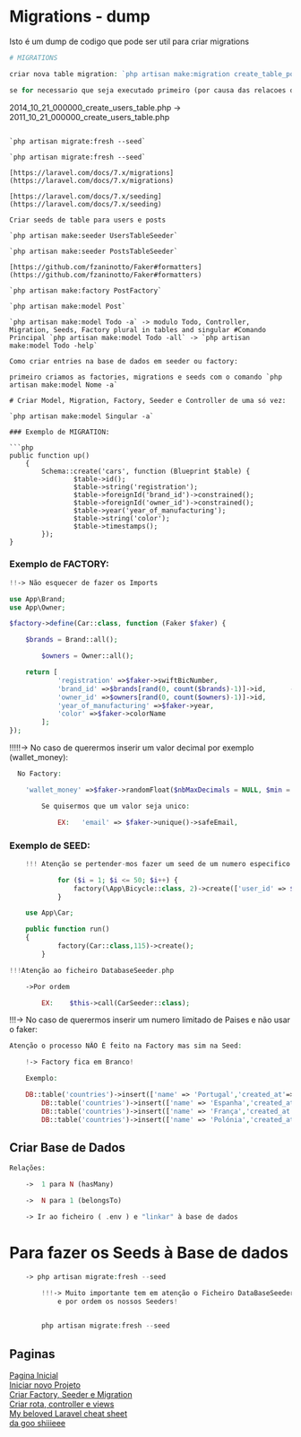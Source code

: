 # Migrations - dump

Isto é um dump de codigo que pode ser util para criar migrations

```php
# MIGRATIONS

criar nova table migration: `php artisan make:migration create_table_posts --create=posts`

se for necessario que seja executado primeiro (por causa das relacoes das tableas) alteramos nome do ficheiro

```
2014_10_21_000000_create_users_table.php ->  2011_10_21_000000_create_users_table.php

```

`php artisan migrate:fresh --seed`

`php artisan migrate:fresh --seed`

[https://laravel.com/docs/7.x/migrations](https://laravel.com/docs/7.x/migrations)

[https://laravel.com/docs/7.x/seeding](https://laravel.com/docs/7.x/seeding)

Criar seeds de table para users e posts

`php artisan make:seeder UsersTableSeeder`

`php artisan make:seeder PostsTableSeeder`

[https://github.com/fzaninotto/Faker#formatters](https://github.com/fzaninotto/Faker#formatters)

`php artisan make:factory PostFactory`

`php artisan make:model Post`

`php artisan make:model Todo -a` -> modulo Todo, Controller, Migration, Seeds, Factory plural in tables and singular #Comando Principal `php artisan make:model Todo -all` -> `php artisan make:model Todo -help`

Como criar entries na base de dados em seeder ou factory:

primeiro criamos as factories, migrations e seeds com o comando `php artisan make:model Nome -a`

# Criar Model, Migration, Factory, Seeder e Controller de uma só vez:

`php artisan make:model Singular -a`

### Exemplo de MIGRATION:

```php
public function up()
    {
        Schema::create('cars', function (Blueprint $table) {
                $table->id();
                $table->string('registration');
                $table->foreignId('brand_id')->constrained();
                $table->foreignId('owner_id')->constrained();
                $table->year('year_of_manufacturing');
                $table->string('color');
                $table->timestamps();
        });
}

```

### Exemplo de FACTORY:

```php
!!-> Não esquecer de fazer os Imports

use App\Brand;
use App\Owner;

$factory->define(Car::class, function (Faker $faker) {

    $brands = Brand::all();

        $owners = Owner::all();

    return [
            'registration' =>$faker->swiftBicNumber,
            'brand_id' =>$brands[rand(0, count($brands)-1)]->id,      --->MUITA ATENÇÃO
            'owner_id' =>$owners[rand(0, count($owners)-1)]->id,
            'year_of_manufacturing' =>$faker->year,
            'color' =>$faker->colorName
        ];
});

```

!!!!!-> No caso de querermos inserir um valor decimal por exemplo (wallet_money):

```php
  No Factory:

	'wallet_money' =>$faker->randomFloat($nbMaxDecimals = NULL, $min = 0, $max = 1000) // 48.8932

		Se quisermos que um valor seja unico:

			EX:   'email' => $faker->unique()->safeEmail,

```

### Exemplo de SEED:

```php
	!!! Atenção se pertender-mos fazer um seed de um numero especifico de algo para um user (por exemplo: Um user tem de ter 2 bicicletas) usamos:

			for ($i = 1; $i <= 50; $i++) {
				factory(\App\Bicycle::class, 2)->create(['user_id' => $i]);
			}

	use App\Car;

	public function run()
	{
    		factory(Car::class,115)->create();
		}

!!!Atenção ao ficheiro DatabaseSeeder.php

	->Por ordem

		EX:    $this->call(CarSeeder::class);

```

!!!-> No caso de querermos inserir um numero limitado de Paises e não usar o faker:

```php
Atenção o processo NÃO É feito na Factory mas sim na Seed:

	!-> Factory fica em Branco!

	Exemplo:

	DB::table('countries')->insert(['name' => 'Portugal','created_at'=>now(),'updated_at'=>now()]);
   		DB::table('countries')->insert(['name' => 'Espanha','created_at'=>now(),'updated_at'=>now()]);
    	DB::table('countries')->insert(['name' => 'França','created_at'=>now(),'updated_at'=>now()]);
    	DB::table('countries')->insert(['name' => 'Polónia','created_at'=>now(),'updated_at'=>now()]);

```

## Criar Base de Dados

```php
Relações:

	->  1 para N (hasMany)

	->  N para 1 (belongsTo)

	-> Ir ao ficheiro ( .env ) e "linkar" à base de dados

```

# Para fazer os Seeds à Base de dados

```php
	-> php artisan migrate:fresh --seed

		!!!-> Muito importante tem em atenção o Ficheiro DataBaseSeeder, temos que inserir lá
			e por ordem os nossos Seeders!
	

		php artisan migrate:fresh --seed
```

## Paginas
[Pagina Inicial](../NotasLaravel.md)\
[Iniciar novo Projeto](IniciarNovoProjeto.md)\
[Criar Factory, Seeder e Migration](CriarFactorySeederMigration.md)\
[Criar rota, controller e views](CriarRotaControllerViews.md)\
[My beloved Laravel cheat sheet](MyBelovedLaravelCheatSheet.md)\
[da goo shiiieee](dagooshiiieee.md)